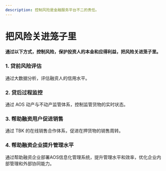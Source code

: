 ```yaml
---
description: 控制风险是金融服务平台不二的责任。
---
```


# 把风险关进笼子里

#### 通过以下方式，控制风险，保护投资人的本金和应得利益，把风险关进笼子里。

### 1. 贷前风险评估

通过大数据分析，评估融资人的信用水平。

### 2. 贷后过程监控

通过 AOS 动产与不动产监管体系，控制监管货物的实时状态。

### 3. 帮助融资用户促进销售

通过 TBK 的在线销售合作体系，促进在押货物的销售周转。

### 4. 帮助融资企业提升管理水平

通过帮助融资企业部署AOS信息化管理系统，提升管理水平和效率，优化企业内部管理和外部协同能力。


